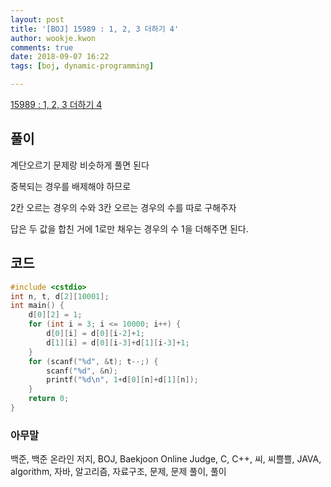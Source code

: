 ```yaml
---
layout: post
title: '[BOJ] 15989 : 1, 2, 3 더하기 4'
author: wookje.kwon
comments: true
date: 2018-09-07 16:22
tags: [boj, dynamic-programming]

---
```


[15989 : 1, 2, 3 더하기 4](https://www.acmicpc.net/problem/15989)  

## 풀이

계단오르기 문제랑 비슷하게 풀면 된다  

중복되는 경우를 배제해야 하므로  

2칸 오르는 경우의 수와 3칸 오르는 경우의 수를 따로 구해주자  

답은 두 값을 합친 거에 1로만 채우는 경우의 수 1을 더해주면 된다.  

## 코드

```cpp
#include <cstdio>
int n, t, d[2][10001];
int main() {
    d[0][2] = 1;
    for (int i = 3; i <= 10000; i++) {
        d[0][i] = d[0][i-2]+1;
        d[1][i] = d[0][i-3]+d[1][i-3]+1;
    }
    for (scanf("%d", &t); t--;) {
        scanf("%d", &n);
        printf("%d\n", 1+d[0][n]+d[1][n]);
    }
    return 0;
}
```

### 아무말  
백준, 백준 온라인 저지, BOJ, Baekjoon Online Judge, C, C++, 씨, 씨쁠쁠, JAVA, algorithm, 자바, 알고리즘, 자료구조, 문제, 문제 풀이, 풀이
